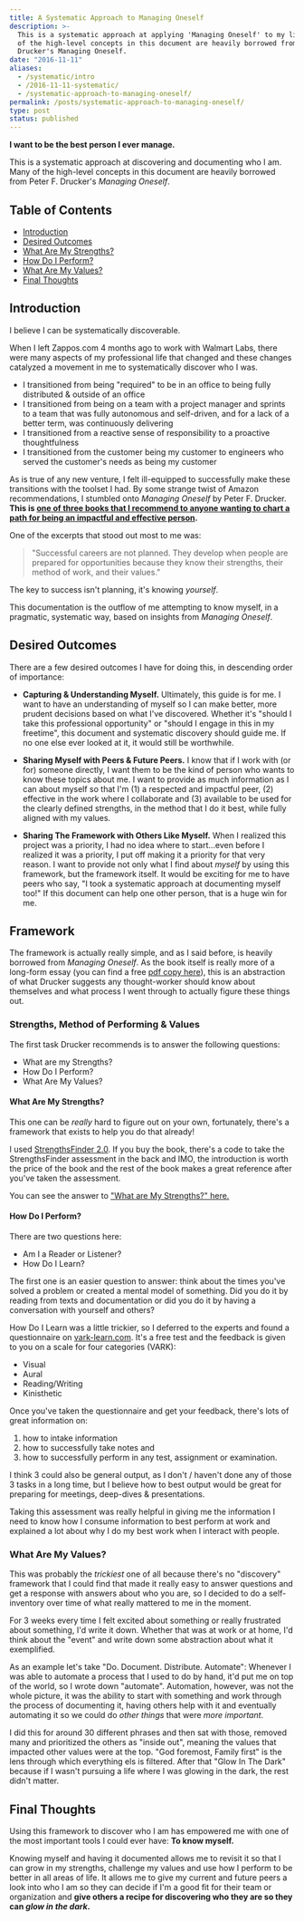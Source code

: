 ```yaml
---
title: A Systematic Approach to Managing Oneself
description: >-
  This is a systematic approach at applying 'Managing Oneself' to my life. Many
  of the high-level concepts in this document are heavily borrowed from Peter F.
  Drucker's Managing Oneself.
date: "2016-11-11"
aliases:
  - /systematic/intro
  - /2016-11-11-systematic/
  - /systematic-approach-to-managing-oneself/
permalink: /posts/systematic-approach-to-managing-oneself/
type: post
status: published
---
```




**I want to be the best person I ever manage.**

This is a systematic approach at discovering and documenting who I am. Many of the high-level concepts in this document are heavily borrowed from Peter F. Drucker's _Managing Oneself_.

## Table of Contents

- [Introduction](#introduction)
- [Desired Outcomes](#desired-outcomes)
- [What Are My Strengths?](/strengths)
- [How Do I Perform?](/perform)
- [What Are My Values?](/values)
- [Final Thoughts](#final-thoughts)

## Introduction

I believe I can be systematically discoverable.

When I left Zappos.com 4 months ago to work with Walmart Labs, there were many aspects of my professional life that changed and these changes catalyzed a movement in me to systematically discover who I was.

- I transitioned from being "required" to be in an office to being fully distributed & outside of an office
- I transitioned from being on a team with a project manager and sprints to a team that was fully autonomous and self-driven, and for a lack of a better term, was continuously delivering
- I transitioned from a reactive sense of responsibility to a proactive thoughtfulness
- I transitioned from the customer being my customer to engineers who served the customer's needs as being my customer

As is true of any new venture, I felt ill-equipped to successfully make these transitions with the toolset I had. By some strange twist of Amazon recommendations, I stumbled onto _Managing Oneself_ by Peter F. Drucker. **This is [one of three books that I recommend to anyone wanting to chart a path for being an impactful and effective person](/essential-books).**

One of the excerpts that stood out most to me was:

> "Successful careers are not planned. They develop when people are prepared for opportunities because they know their strengths, their method of work, and their values."

The key to success isn't planning, it's knowing _yourself_.

This documentation is the outflow of me attempting to know myself, in a pragmatic, systematic way, based on insights from _Managing Oneself_.

## Desired Outcomes

There are a few desired outcomes I have for doing this, in descending order of importance:

- **Capturing & Understanding Myself.** Ultimately, this guide is for me. I want to have an understanding of myself so I can make better, more prudent decisions based on what I've discovered. Whether it's "should I take this professional opportunity" or "should I engage in this in my freetime", this document and systematic discovery should guide me. If no one else ever looked at it, it would still be worthwhile.

- **Sharing Myself with Peers & Future Peers.** I know that if I work with (or for) someone directly, I want them to be the kind of person who wants to know these topics about me. I want to provide as much information as I can about myself so that I'm (1) a respected and impactful peer, (2) effective in the work where I collaborate and (3) available to be used for the clearly defined strengths, in the method that I do it best, while fully aligned with my values.

- **Sharing The Framework with Others Like Myself.** When I realized this project was a priority, I had no idea where to start...even before I realized it was a priority, I put off making it a priority for that very reason. I want to provide not only what I find about _myself_ by using this framework, but the framework itself. It would be exciting for me to have peers who say, "I took a systematic approach at documenting myself too!" If this document can help one other person, that is a huge win for me.

## Framework

The framework is actually really simple, and as I said before, is heavily borrowed from _Managing Oneself_. As the book itself is really more of a long-form essay (you can find a free [pdf copy here](https://www.usb.ac.za/Common/Pdfs/usb-career-center/articles/HBR%20Managing%20Oneself.pdf)), this is an abstraction of what Drucker suggests any thought-worker should know about themselves and what process I went through to actually figure these things out.

### Strengths, Method of Performing & Values

The first task Drucker recommends is to answer the following questions:

- What are my Strengths?
- How Do I Perform?
- What Are My Values?

#### What Are My Strengths?

This one can be _really_ hard to figure out on your own, fortunately, there's a framework that exists to help you do that already!

I used [StrengthsFinder 2.0](https://strengths.gallup.com/110440/About-StrengthsFinder-20.aspx). If you buy the book, there's a code to take the StrengthsFinder assessment in the back and IMO, the introduction is worth the price of the book and the rest of the book makes a great reference after you've taken the assessment.

You can see the answer to ["What are My Strengths?" here.](/strengths)

#### How Do I Perform?

There are two questions here:

- Am I a Reader or Listener?
- How Do I Learn?

The first one is an easier question to answer: think about the times you've solved a problem or created a mental model of something. Did you do it by reading from texts and documentation or did you do it by having a conversation with yourself and others?

How Do I Learn was a little trickier, so I deferred to the experts and found a questionnaire on [vark-learn.com](https://vark-learn.com/the-vark-questionnaire/). It's a free test and the feedback is given to you on a scale for four categories (VARK):

- Visual
- Aural
- Reading/Writing
- Kinisthetic

Once you've taken the questionnaire and get your feedback, there's lots of great information on:

1. how to intake information
2. how to successfully take notes and
3. how to successfully perform in any test, assignment or examination.

I think 3 could also be general output, as I don't / haven't done any of those 3 tasks in a long time, but I believe how to best output would be great for preparing for meetings, deep-dives & presentations.

Taking this assessment was really helpful in giving me the information I need to know how I consume information to best perform at work and explained a lot about why I do my best work when I interact with people.

### What Are My Values?

This was probably the _trickiest_ one of all because there's no "discovery" framework that I could find that made it really easy to answer questions and get a response with answers about who you are, so I decided to do a self-inventory over time of what really mattered to me in the moment.

For 3 weeks every time I felt excited about something or really frustrated about something, I'd write it down. Whether that was at work or at home, I'd think about the "event" and write down some abstraction about what it exemplified.

As an example let's take "Do. Document. Distribute. Automate": Whenever I was able to automate a process that I used to do by hand, it'd put me on top of the world, so I wrote down "automate". Automation, however, was not the whole picture, it was the ability to start with something and work through the process of documenting it, having others help with it and eventually automating it so we could do _other things_ that were _more important_.

I did this for around 30 different phrases and then sat with those, removed many and prioritized the others as "inside out", meaning the values that impacted other values were at the top. "God foremost, Family first" is the lens through which everything els is filtered. After that "Glow In The Dark" because if I wasn't pursuing a life where I was glowing in the dark, the rest didn't matter.

## Final Thoughts

Using this framework to discover who I am has empowered me with one of the most important tools I could ever have: **To know myself.**

Knowing myself and having it documented allows me to revisit it so that I can grow in my strengths, challenge my values and use how I perform to be better in all areas of life. It allows me to give my current and future peers a look into who I am so they can decide if I'm a good fit for their team or organization and **give others a recipe for discovering who they are so they can _glow in the dark_.**

